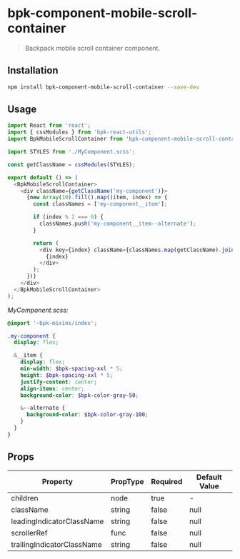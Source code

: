# bpk-component-mobile-scroll-container

> Backpack mobile scroll container component.

## Installation

```sh
npm install bpk-component-mobile-scroll-container --save-dev
```

## Usage

```js
import React from 'react';
import { cssModules } from 'bpk-react-utils';
import BpkMobileScrollContainer from 'bpk-component-mobile-scroll-container';

import STYLES from './MyComponent.scss';

const getClassName = cssModules(STYLES);

export default () => (
  <BpkMobileScrollContainer>
    <div className={getClassName('my-component')}>
      {new Array(10).fill().map((item, index) => {
        const classNames = ['my-component__item'];

        if (index % 2 === 0) {
          classNames.push('my-component__item--alternate');
        }

        return (
          <div key={index} className={classNames.map(getClassName).join(' ')}>
            {index}
          </div>
        );
      })}
    </div>
  </BpkMobileScrollContainer>
);
```

*MyComponent.scss:*
```scss
@import '~bpk-mixins/index';

.my-component {
  display: flex;

  &__item {
    display: flex;
    min-width: $bpk-spacing-xxl * 5;
    height: $bpk-spacing-xxl * 5;
    justify-content: center;
    align-items: center;
    background-color: $bpk-color-gray-50;

    &--alternate {
      background-color: $bpk-color-gray-100;
    }
  }
}
```

## Props

| Property                    | PropType | Required | Default Value |
| --------------------------- | -------- | -------- | ------------- |
| children                    | node     | true     | -             |
| className                   | string   | false    | null          |
| leadingIndicatorClassName   | string   | false    | null          |
| scrollerRef                 | func     | false    | null          |
| trailingIndicatorClassName  | string   | false    | null          |

